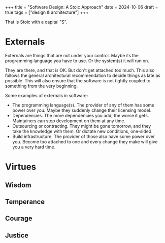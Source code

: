 +++
title = "Software Design: A Stoic Approach"
date = 2024-10-06
draft = true
tags = ["design & architecture"]
+++

That is Stoic with a capital "S".

# Externals
Externals are things that are not under your control. Maybe its the programming language you have to use. Or the system(s) it will run on.

They are there, and that is OK. But don't get attached too much. This also follows the general architectural recommendation to decide things as late as possible. This will also ensure that the software is not tightly coupled to something from the very beginning.

Some examples of externals in software:
* The programming language(s). The provider of any of them has some power over you. Maybe they suddenly change their licensing model.
* Dependencies. The more dependencies you add, the worse it gets. Maintainers can stop development on them at any time.
* Outsourcing or contracting. They might be gone tomorrow, and they take the knowledge with them. Or dictate new conditions, one-sided.
* Build infrastructure. The provider of those also have some power over you. Become too attached to one and every change they make will give you a very hard time. 


# Virtues
## Wisdom
## Temperance
## Courage
## Justice
